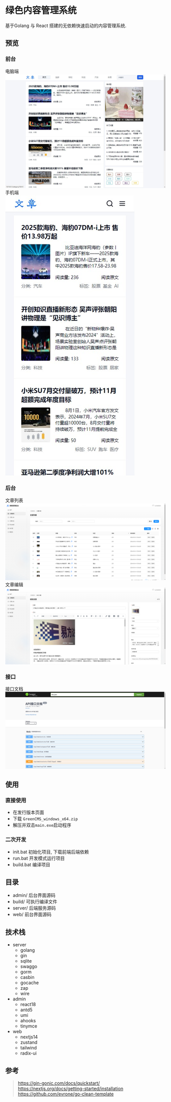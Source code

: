 # 绿色内容管理系统
基于Golang 与 React 搭建的无依赖快速启动的内容管理系统.

## 预览
### 前台
电脑端  
![首页](./preview/web/web.jpg)
手机端  
![首页](./preview/web/mobile.jpg)
### 后台  
文章列表  
![文章列表](./preview/admin/article.png)
文章编辑  
![文章编辑](./preview/admin/article_edit.png)
### 接口
接口文档  
![接口文档](./preview/api/doc.jpg)

## 使用
### 直接使用
- 在发行版本页面
- 下载 `GreenCMS_windows_x64.zip`
- 解压并双击`main.exe`启动程序

### 二次开发
- init.bat 初始化项目, 下载前端后端依赖
- run.bat 开发模式运行项目
- build.bat 编译项目

## 目录
- admin/ 后台界面源码 
- build/ 可执行编译文件
- server/ 后端服务源码
- web/ 前台界面源码

## 技术栈
- server
    - golang
    - gin
    - sqlite
    - swaggo
    - gorm
    - casbin
    - gocache
    - zap
    - wire
- admin 
    - react18
    - antd5
    - umi
    - ahooks
    - tinymce
- web
    - nextjs14
    - zustand
    - tailwind
    - radix-ui

## 参考
> https://gin-gonic.com/docs/quickstart/
> https://nextjs.org/docs/getting-started/installation
> https://github.com/evrone/go-clean-template